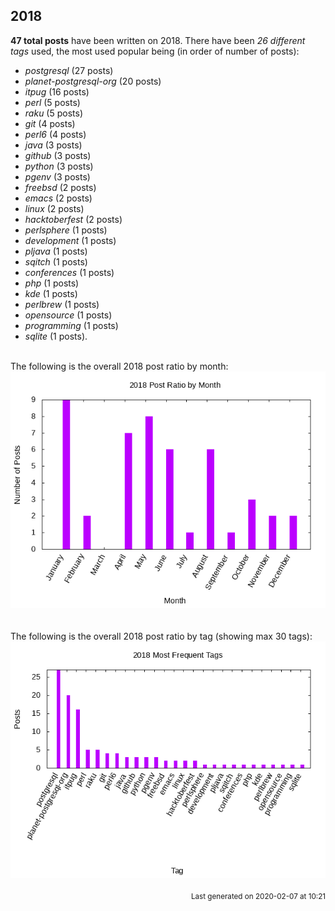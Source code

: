 ## 2018 

**47 total posts** have been written on 2018.
There have been *26 different tags* used, the most
used popular being (in order of number of posts):
 
- *postgresql* (27 posts)  
- *planet-postgresql-org* (20 posts)  
- *itpug* (16 posts)  
- *perl* (5 posts)  
- *raku* (5 posts)  
- *git* (4 posts)  
- *perl6* (4 posts)  
- *java* (3 posts)  
- *github* (3 posts)  
- *python* (3 posts)  
- *pgenv* (3 posts)  
- *freebsd* (2 posts)  
- *emacs* (2 posts)  
- *linux* (2 posts)  
- *hacktoberfest* (2 posts)  
- *perlsphere* (1 posts)  
- *development* (1 posts)  
- *pljava* (1 posts)  
- *sqitch* (1 posts)  
- *conferences* (1 posts)  
- *php* (1 posts)  
- *kde* (1 posts)  
- *perlbrew* (1 posts)  
- *opensource* (1 posts)  
- *programming* (1 posts)  
- *sqlite* (1 posts).<br/>
<br/>
The following is the overall 2018 post ratio by month:
<br/>
    <center>
      <img src="/images/stats/2018-months.png" alt="2018 post ratio per month" />
    </center>
<br/>

<br/>
The following is the overall 2018 post ratio by tag (showing max 30 tags):
<br/>
  <center>
    <img src="/images/stats/2018-tags.png" alt="2018 post ratio per tag" />
  </center>
<br/>

<div align="right">
<small>
Last generated on 2020-02-07 at 10:21
</small>
</div>

<br/>
